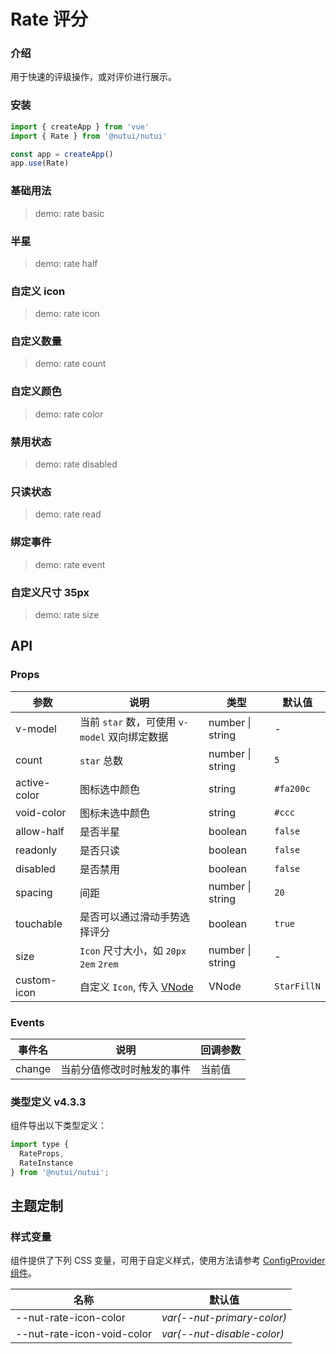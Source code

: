 # Rate 评分

### 介绍

用于快速的评级操作，或对评价进行展示。

### 安装

```js
import { createApp } from 'vue'
import { Rate } from '@nutui/nutui'

const app = createApp()
app.use(Rate)
```

### 基础用法

> demo: rate basic

### 半星

> demo: rate half

### 自定义 icon

> demo: rate icon

### 自定义数量

> demo: rate count

### 自定义颜色

> demo: rate color

### 禁用状态

> demo: rate disabled

### 只读状态

> demo: rate read

### 绑定事件

> demo: rate event

### 自定义尺寸 35px

> demo: rate size

## API

### Props

| 参数 | 说明 | 类型 | 默认值 |
| --- | --- | --- | --- |
| v-model | 当前 `star` 数，可使用 `v-model` 双向绑定数据 | number \| string | - |
| count | `star` 总数 | number \| string | `5` |
| active-color | 图标选中颜色 | string | `#fa200c` |
| void-color | 图标未选中颜色 | string | `#ccc` |
| allow-half | 是否半星 | boolean | `false` |
| readonly | 是否只读 | boolean | `false` |
| disabled | 是否禁用 | boolean | `false` |
| spacing | 间距 | number \| string | `20` |
| touchable | 是否可以通过滑动手势选择评分 | boolean | `true` |
| size | `Icon` 尺寸大小，如 `20px` `2em` `2rem` | number \| string | - |
| custom-icon | 自定义 `Icon`, 传入 [VNode](https://cn.vuejs.org/guide/extras/render-function.html#creating-vnodes) | VNode | `StarFillN` |

### Events

| 事件名 | 说明 | 回调参数 |
| --- | --- | --- |
| change | 当前分值修改时时触发的事件 | 当前值 |

### 类型定义 v4.3.3

组件导出以下类型定义：

```js
import type {
  RateProps,
  RateInstance
} from '@nutui/nutui';
```

## 主题定制

### 样式变量

组件提供了下列 CSS 变量，可用于自定义样式，使用方法请参考 [ConfigProvider 组件](#/zh-CN/component/configprovider)。

| 名称 | 默认值 |
| --- | --- |
| --nut-rate-icon-color | _var(--nut-primary-color)_ |
| --nut-rate-icon-void-color | _var(--nut-disable-color)_ |
